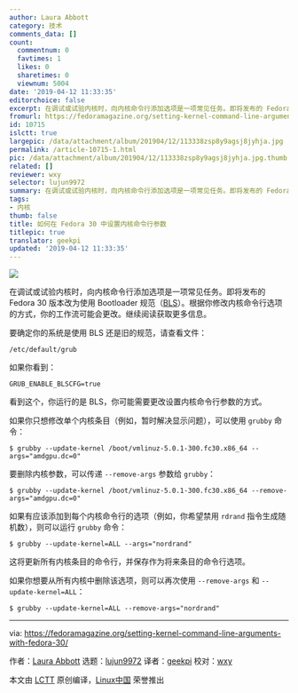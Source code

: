 ```yaml
---
author: Laura Abbott
category: 技术
comments_data: []
count:
  commentnum: 0
  favtimes: 1
  likes: 0
  sharetimes: 0
  viewnum: 5004
date: '2019-04-12 11:33:35'
editorchoice: false
excerpt: 在调试或试验内核时，向内核命令行添加选项是一项常见任务。即将发布的 Fedora 30 版本改为使用 Bootloader 规范（BLS）。根据你修改内核命令行选项的方式，你的工作流可能会更改。继续阅读获取更多信息。
fromurl: https://fedoramagazine.org/setting-kernel-command-line-arguments-with-fedora-30/
id: 10715
islctt: true
largepic: /data/attachment/album/201904/12/113338zsp8y9agsj8jyhja.jpg
permalink: /article-10715-1.html
pic: /data/attachment/album/201904/12/113338zsp8y9agsj8jyhja.jpg.thumb.jpg
related: []
reviewer: wxy
selector: lujun9972
summary: 在调试或试验内核时，向内核命令行添加选项是一项常见任务。即将发布的 Fedora 30 版本改为使用 Bootloader 规范（BLS）。根据你修改内核命令行选项的方式，你的工作流可能会更改。继续阅读获取更多信息。
tags:
- 内核
thumb: false
title: 如何在 Fedora 30 中设置内核命令行参数
titlepic: true
translator: geekpi
updated: '2019-04-12 11:33:35'
---
```


![](/data/attachment/album/201904/12/113338zsp8y9agsj8jyhja.jpg)


在调试或试验内核时，向内核命令行添加选项是一项常见任务。即将发布的 Fedora 30 版本改为使用 Bootloader 规范（[BLS](https://fedoraproject.org/wiki/Changes/BootLoaderSpecByDefault)）。根据你修改内核命令行选项的方式，你的工作流可能会更改。继续阅读获取更多信息。


要确定你的系统是使用 BLS 还是旧的规范，请查看文件：



```
/etc/default/grub
```

如果你看到：



```
GRUB_ENABLE_BLSCFG=true
```

看到这个，你运行的是 BLS，你可能需要更改设置内核命令行参数的方式。


如果你只想修改单个内核条目（例如，暂时解决显示问题），可以使用 `grubby` 命令：



```
$ grubby --update-kernel /boot/vmlinuz-5.0.1-300.fc30.x86_64 --args="amdgpu.dc=0"
```

要删除内核参数，可以传递 `--remove-args` 参数给 `grubby`：



```
$ grubby --update-kernel /boot/vmlinuz-5.0.1-300.fc30.x86_64 --remove-args="amdgpu.dc=0"
```

如果有应该添加到每个内核命令行的选项（例如，你希望禁用 `rdrand` 指令生成随机数），则可以运行 `grubby` 命令：



```
$ grubby --update-kernel=ALL --args="nordrand"
```

这将更新所有内核条目的命令行，并保存作为将来条目的命令行选项。


如果你想要从所有内核中删除该选项，则可以再次使用 `--remove-args` 和 `--update-kernel=ALL`：



```
$ grubby --update-kernel=ALL --remove-args="nordrand"
```



---


via: <https://fedoramagazine.org/setting-kernel-command-line-arguments-with-fedora-30/>


作者：[Laura Abbott](https://fedoramagazine.org/makes-fedora-kernel/) 选题：[lujun9972](https://github.com/lujun9972) 译者：[geekpi](https://github.com/geekpi) 校对：[wxy](https://github.com/wxy)


本文由 [LCTT](https://github.com/LCTT/TranslateProject) 原创编译，[Linux中国](https://linux.cn/) 荣誉推出